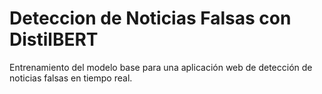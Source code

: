 # Deteccion de Noticias Falsas con DistilBERT
Entrenamiento del modelo base para una aplicación web de detección de noticias falsas en tiempo real.
